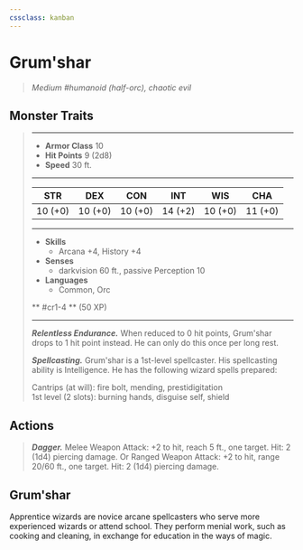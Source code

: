 ```yaml
---
cssclass: kanban
---
```


# Grum'shar
>*Medium #humanoid (half-orc), chaotic evil*
## Monster Traits
>___
>- **Armor Class** 10
>- **Hit Points** 9 (2d8)
>- **Speed** 30 ft.
>___
>|STR|DEX|CON|INT|WIS|CHA|
>|:---:|:---:|:---:|:---:|:---:|:---:|
>|10 (+0)|10 (+0)|10 (+0)|14 (+2)|10 (+0)|11 (+0)|
>___
>- **Skills**
>	 - Arcana +4, History +4
>- **Senses**
>	 - darkvision 60 ft., passive Perception 10
>- **Languages**
>	 - Common, Orc
>
> ** #cr1-4 ** (50 XP)
>___
>***Relentless Endurance.*** When reduced to 0 hit points, Grum'shar drops to 1 hit point instead. He can only do this once per long rest.  
>
>***Spellcasting.*** Grum'shar is a 1st-level spellcaster. His spellcasting ability is Intelligence. He has the following wizard spells prepared:  
>
>Cantrips (at will): fire bolt, mending, prestidigitation  
>1st level (2 slots): burning hands, disguise self, shield  
>
## Actions
>***Dagger.*** Melee Weapon Attack: +2 to hit, reach 5 ft., one target. Hit: 2 (1d4) piercing damage. Or Ranged Weapon Attack: +2 to hit, range 20/60 ft., one target. Hit: 2 (1d4) piercing damage.
## Grum'shar
Apprentice wizards are novice arcane spellcasters who serve more experienced wizards or attend school. They perform menial work, such as cooking and cleaning, in exchange for education in the ways of magic.
